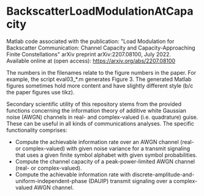 # BackscatterLoadModulationAtCapacity
 Matlab code associated with the publication:
 "Load Modulation for Backscatter Communication: Channel Capacity and Capacity-Approaching Finite Constellations"
 arXiv preprint arXiv:2207.08100, July 2022.  
 Available online at (open access): https://arxiv.org/abs/2207.08100
 
The numbers in the filenames relate to the figure numbers in the paper. For example, the script eval03_*.m generates Figure 3. The generated Matlab figures sometimes hold more content and have slightly different style (b/c the paper figures use tikz).

Secondary scientific utility of this repository stems from the provided functions concerning the information theory of additive white Gaussian noise (AWGN) channels in real- and complex-valued (i.e. quadrature) guise. These can be useful in all kinds of communications analyses. The specific functionality comprises:
- Compute the achievable information rate over an AWGN channel (real- or complex-valued) with given noise variance for a transmit signaling that uses a given finite symbol alphabet with given symbol probabilities.
- Compute the channel capacity of a peak-power-limited AWGN channel (real- or complex-valued).
- Compute the achievable information rate with discrete-amplitude-and-uniform-independent-phase (DAUIP) transmit signaling over a complex-valued AWGN channel.
